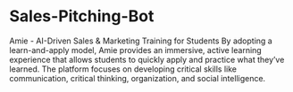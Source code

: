 # Sales-Pitching-Bot
Amie - AI-Driven Sales &amp; Marketing Training for Students By adopting a learn-and-apply model, Amie provides an immersive, active learning experience that allows students to quickly apply and practice what they’ve learned. The platform focuses on developing critical skills like communication, critical thinking, organization, and social intelligence.
